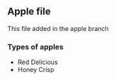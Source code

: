 ## Apple file

This file added in the apple branch

### Types of apples
 * Red Delicious 
 * Honey Crisp
 

